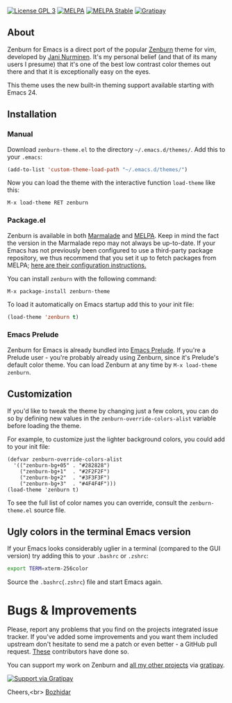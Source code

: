 [![License GPL 3][badge-license]](http://www.gnu.org/licenses/gpl-3.0.txt)
[![MELPA](http://melpa.org/packages/zenburn-theme-badge.svg)](http://melpa.org/#/zenburn-theme)
[![MELPA Stable](http://stable.melpa.org/packages/zenburn-theme-badge.svg)](http://stable.melpa.org/#/zenburn-theme)
[![Gratipay](http://img.shields.io/gratipay/bbatsov.svg)](https://www.gratipay.com/bbatsov/)

## About

Zenburn for Emacs is a direct port of the popular
[Zenburn](http://kippura.org/zenburnpage/) theme for vim,
developed by [Jani Nurminen](https://github.com/jnurmine). It's my personal belief (and
that of its many users I presume) that it's one of the best low
contrast color themes out there and that it is exceptionally easy on
the eyes.

This theme uses the new built-in theming support available starting
with Emacs 24.

## Installation

### Manual

Download `zenburn-theme.el` to the directory `~/.emacs.d/themes/`. Add this to your
`.emacs`:

```lisp
(add-to-list 'custom-theme-load-path "~/.emacs.d/themes/")
```

Now you can load the theme with the interactive function `load-theme` like this:

`M-x load-theme RET zenburn`

### Package.el

Zenburn is available in both [Marmalade](http://marmalade-repo.org)
and [MELPA](http://melpa.org).
Keep in mind the fact the version in the Marmalade repo may not always
be up-to-date.
If your Emacs has not previously been configured
to use a third-party package repository, we thus
recommend that you set it up to fetch packages from MELPA;
[here are their configuration instructions.](http://melpa.org/#/getting-started)

You can install `zenburn` with the following command:

`M-x package-install zenburn-theme`

To load it automatically on Emacs startup add this to your init file:

```lisp
(load-theme 'zenburn t)
```

### Emacs Prelude

Zenburn for Emacs is already bundled into
[Emacs Prelude](https://github.com/bbatsov/prelude). If you're a
Prelude user - you're probably already using Zenburn, since it's
Prelude's default color theme. You can load Zenburn at any time by
`M-x load-theme zenburn`.

## Customization

If you'd like to tweak the theme by changing just a few colors, you can
do so by defining new values in the `zenburn-override-colors-alist`
variable before loading the theme.

For example, to customize just the lighter background colors, you could add
to your init file:

```elisp
(defvar zenburn-override-colors-alist
  '(("zenburn-bg+05" . "#282828")
    ("zenburn-bg+1"  . "#2F2F2F")
    ("zenburn-bg+2"  . "#3F3F3F")
    ("zenburn-bg+3"  . "#4F4F4F")))
(load-theme 'zenburn t)
```

To see the full list of color names you can override, consult the
`zenburn-theme.el` source file.

## Ugly colors in the terminal Emacs version

If your Emacs looks considerably uglier in a terminal (compared to the
GUI version) try adding this to your `.bashrc` or `.zshrc`:

```bash
export TERM=xterm-256color
```

Source the `.bashrc`(`.zshrc`) file and start Emacs again.

# Bugs & Improvements

Please, report any problems that you find on the projects integrated
issue tracker. If you've added some improvements and you want them
included upstream don't hesitate to send me a patch or even better - a
GitHub pull request. [These](https://github.com/bbatsov/zenburn-emacs/contributors)
contributors have done so.

You can support my work on Zenburn and [all my other projects](https://github.com/bbatsov) via [gratipay](https://www.gratipay.com/bbatsov).

[![Support via Gratipay](https://cdn.rawgit.com/gratipay/gratipay-badge/2.1.3/dist/gratipay.png)](https://gratipay.com/bbatsov)

Cheers,<br\>
[Bozhidar](http://twitter.com/bbatsov)

[badge-license]: https://img.shields.io/badge/license-GPL_3-green.svg

